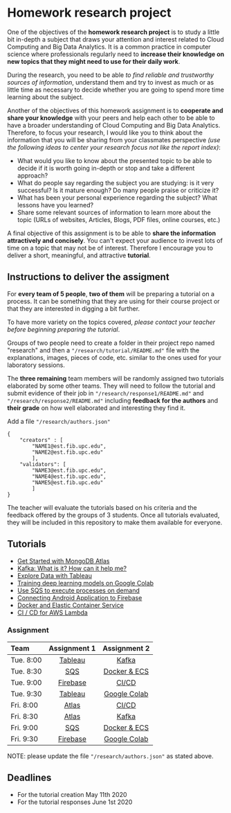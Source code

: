 # Homework research project

One of the objectives of the **homework research project** is to study a little bit in-depth a subject that draws your attention and interest related to Cloud Computing and Big Data Analytics. It is a common practice in computer science where professionals regularly need to **increase their knowledge on new topics that they might need to use for their daily work**.

During the research, you need to be able _to find reliable and trustworthy sources of information_, understand them and try to invest as much or as little time as necessary to decide whether you are going to spend more time learning about the subject.

Another of the objectives of this homework assignment is to **cooperate and share your knowledge** with your peers and help each other to be able to have a broader understanding of Cloud Computing and Big Data Analytics. Therefore, to focus your research, I would like you to think about the information that you will be sharing from your classmates perspective _(use the following ideas to center your research focus not like the report index)_:

*   What would you like to know about the presented topic to be able to decide if it is worth going in-depth or stop and take a different approach?
*   What do people say regarding the subject you are studying: is it very successful? Is it mature enough? Do many people praise or criticize it?
*   What has been your personal experience regarding the subject? What lessons have you learned?
*   Share some relevant sources of information to learn more about the topic (URLs of websites, Articles, Blogs, PDF files, online courses, etc.)

A final objective of this assignment is to be able to **share the information attractively and concisely**. You can't expect your audience to invest lots of time on a topic that may not be of interest. Therefore I encourage you to deliver a short, meaningful, and attractive **tutorial**.

## Instructions to deliver the assigment

For **every team of 5 people**, **two of them** will be preparing a tutorial on a  process. It can be something that they are using for their course project or that they are interested in digging a bit further.

To have more variety on the topics covered, *please contact your teacher before beginning preparing the tutorial*.

Groups of two people need to create a folder in their project repo named "research" and then a  `"/research/tutorial/README.md"` file with the explanations, images, pieces of code, etc. similar to the ones used for your laboratory sessions.

The **three remaining** team members will be randomly assigned two tutorials elaborated by some other teams. They will need to follow the tutorial and submit evidence of their job in `"/research/response1/README.md"` and `"/research/response2/README.md"` including **feedback for the authors** and **their grade** on how well elaborated and interesting they find it.

Add a file `"/research/authors.json"` 

```json5
{ 
    "creators" : [ 
        "NAME1@est.fib.upc.edu",
        "NAME2@est.fib.upc.edu"
        ],
    "validators": [
        "NAME3@est.fib.upc.edu",
        "NAME4@est.fib.upc.edu",
        "NAME5@est.fib.upc.edu" 
        ]
}
```

The teacher will evaluate the tutorials based on his criteria and the feedback offered by the groups of 3 students.
Once all tutorials evaluated, they will be included in this repository to make them available for everyone.

## Tutorials

- [Get Started with MongoDB Atlas](./01_MongoDB/README.md)
- [Kafka: What is it? How can it help me?](./02_Kaftka/README.md)
- [Explore Data with Tableau](./03_Tableau/README.md)
- [Training deep learning models on Google Colab](./04_GoogleColab/README.md)
- [Use SQS to execute processes on demand](./05_SQS/README.md)
- [Connecting Android Application to Firebase ](./06_Firebase/README.md)
- [Docker and Elastic Container Service](./07_Docker/README.md)
- [CI / CD for AWS Lambda](./08_CICD/README.md)

### Assignment

| Team | Assignment 1 | Assignment 2 |
|:------|:-------------:|:-------------:|
| Tue. 8:00| [Tableau](./03_Tableau/README.md) | [Kafka](./02_Kaftka/README.md)  |
| Tue. 8:30| [SQS](./05_SQS/README.md) | [Docker & ECS](./07_Docker/README.md) |
| Tue. 9:00| [Firebase ](./06_Firebase/README.md) | [CI/CD](./08_CICD/README.md) |
| Tue. 9:30| [Tableau](./03_Tableau/README.md) | [Google Colab](./04_GoogleColab/README.md) | 
| Fri. 8:00| [Atlas](./01_MongoDB/README.md) | [CI/CD](./08_CICD/README.md)  |
| Fri. 8:30| [Atlas](./01_MongoDB/README.md) | [Kafka](./02_Kaftka/README.md)| 
| Fri. 9:00| [SQS](./05_SQS/README.md)| [Docker & ECS](./07_Docker/README.md)|
| Fri. 9:30| [Firebase ](./06_Firebase/README.md) |  [Google Colab](./04_GoogleColab/README.md) |

NOTE: please update the file `"/research/authors.json"`  as stated above.

## Deadlines

- For the tutorial creation May 11th 2020
- For the tutorial responses June 1st 2020




